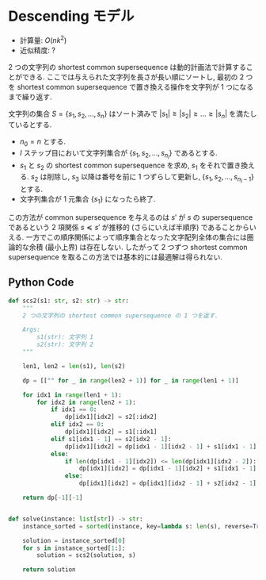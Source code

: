 # Descending モデル

- 計算量: $O(nk^2)$
- 近似精度: ?

2 つの文字列の shortest common supersequence は動的計画法で計算することができる.
ここでは与えられた文字列を長さが長い順にソートし,
最初の 2 つを shortest common supersequence で置き換える操作を文字列が 1 つになるまで繰り返す.

文字列の集合 $S = \lbrace s_1, s_2, \dots, s_n \rbrace$ はソート済みで $|s_1| \geq |s_2| \geq \dots \geq |s_n|$ を満たしているとする.

- $n_0 = n$ とする.
- $l$ ステップ目において文字列集合が $\lbrace s_1, s_2, \dots, s_{n_l} \rbrace$ であるとする.
- $s_1$ と $s_2$ の shortest common supersequence を求め, $s_1$ をそれで置き換える.
  $s_2$ は削除し, $s_3$ 以降は番号を前に 1 つずらして更新し, $\lbrace s_1, s_2, \dots, s_{n_l - 1}\rbrace$ とする.
- 文字列集合が 1 元集合 $\lbrace s_1 \rbrace$ になったら終了.

この方法が common supersequence を与えるのは $s'$ が $s$ の supersequence であるという 2 項関係 $s \preceq s'$ が推移的 (さらにいえば半順序) であることからいえる.
一方でこの順序関係によって順序集合となった文字配列全体の集合には圏論的な余積 (最小上界) は存在しない.
したがって 2 つずつ shortest common supersequence を取るこの方法では基本的には最適解は得られない.

## Python Code

```python
def scs2(s1: str, s2: str) -> str:
    """
    2 つの文字列の shortest common supersequence の 1 つを返す.

    Args:
        s1(str): 文字列 1
        s2(str): 文字列 2
    """

    len1, len2 = len(s1), len(s2)

    dp = [["" for _ in range(len2 + 1)] for _ in range(len1 + 1)]

    for idx1 in range(len1 + 1):
        for idx2 in range(len2 + 1):
            if idx1 == 0:
                dp[idx1][idx2] = s2[:idx2]
            elif idx2 == 0:
                dp[idx1][idx2] = s1[:idx1]
            elif s1[idx1 - 1] == s2[idx2 - 1]:
                dp[idx1][idx2] = dp[idx1 - 1][idx2 - 1] + s1[idx1 - 1]
            else:
                if len(dp[idx1 - 1][idx2]) <= len(dp[idx1][idx2 - 2]):
                    dp[idx1][idx2] = dp[idx1 - 1][idx2] + s1[idx1 - 1]
                else:
                    dp[idx1][idx2] = dp[idx1][idx2 - 1] + s2[idx2 - 1]

    return dp[-1][-1]


def solve(instance: list[str]) -> str:
    instance_sorted = sorted(instance, key=lambda s: len(s), reverse=True)

    solution = instance_sorted[0]
    for s in instance_sorted[1:]:
        solution = scs2(solution, s)

    return solution
```
